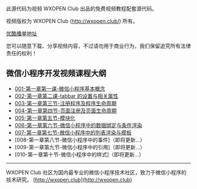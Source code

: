 此源代码为视频 WXOPEN Club 出品的免费视频教程配套源代码。

视频版权为 WXOPEN Club (http://wxopen.club/) 所有。

[优酷播单地址](http://list.youku.com/albumlist/show?id=28664305&ascending=1&page=1)

您可以随意下载、分享视频内容，不过请勿用于商业行为，我们保留追究所有法律责任的权利！

## 微信小程序开发视频课程大纲
- [001-第一章第一课-微信小程序基本概念](http://wxopen.club/topic/582e530d15e8801003c8c245)
- [002-第一章第二课-tabbar 的设置与相关属性](http://wxopen.club/topic/582e997315e8801003c8c249)
- [003-第一章第三节-注册程序及程序生命周期](http://wxopen.club/topic/58330bd4ff264374351a55f7)
- [004-第一章第四节-页面注册及页面生命周期](http://wxopen.club/topic/5834048c629be4ba7af51fad)
- [005-第一章第五节-模块化](http://www.wxopen.club/topic/58354c11629be4ba7af51fdc)
- [006-第一章第六节-微信小程序中的数据绑定与条件渲染](http://www.wxopen.club/topic/58397c08bc94e5735968443a)
- [007-第一章第七节-微信小程序中的列表渲染与模板](http://www.wxopen.club/topic/58399863bc94e5735968443c)
- [008-第一章第八节-微信小程序中的事件]（即将更新...）
- [009-第一章第九节-微信小程序中的引用]（即将更新...）
- [010-第一章第十节-微信小程序中的样式]（即将更新...）

***
WXOPEN Club 社区为国内最专业的微信小程序技术社区，致力于微信小程序的技术研究。
[http://wxopen.club](http://wxopen.club)
